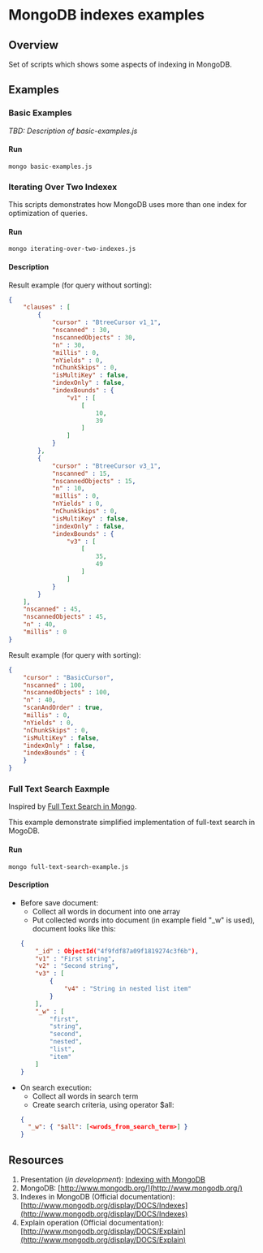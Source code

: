 MongoDB indexes examples
========================

## Overview
Set of scripts which shows some aspects of indexing in MongoDB.

## Examples

### Basic Examples
_TBD: Description of basic-examples.js_

#### Run
```
mongo basic-examples.js
```

### Iterating Over Two Indexex
This scripts demonstrates how MongoDB uses more than one index for optimization of queries.

#### Run
```
mongo iterating-over-two-indexes.js
```

#### Description
Result example (for query without sorting):
```json
{
	"clauses" : [
		{
			"cursor" : "BtreeCursor v1_1",
			"nscanned" : 30,
			"nscannedObjects" : 30,
			"n" : 30,
			"millis" : 0,
			"nYields" : 0,
			"nChunkSkips" : 0,
			"isMultiKey" : false,
			"indexOnly" : false,
			"indexBounds" : {
				"v1" : [
					[
						10,
						39
					]
				]
			}
		},
		{
			"cursor" : "BtreeCursor v3_1",
			"nscanned" : 15,
			"nscannedObjects" : 15,
			"n" : 10,
			"millis" : 0,
			"nYields" : 0,
			"nChunkSkips" : 0,
			"isMultiKey" : false,
			"indexOnly" : false,
			"indexBounds" : {
				"v3" : [
					[
						35,
						49
					]
				]
			}
		}
	],
	"nscanned" : 45,
	"nscannedObjects" : 45,
	"n" : 40,
	"millis" : 0
}
```

Result example (for query with sorting):
```json
{
	"cursor" : "BasicCursor",
	"nscanned" : 100,
	"nscannedObjects" : 100,
	"n" : 40,
	"scanAndOrder" : true,
	"millis" : 0,
	"nYields" : 0,
	"nChunkSkips" : 0,
	"isMultiKey" : false,
	"indexOnly" : false,
	"indexBounds" : {
	}
}
```

### Full Text Search Eaxmple
Inspired by [Full Text Search in Mongo](http://www.mongodb.org/display/DOCS/Full+Text+Search+in+Mongo).

This example demonstrate simplified implementation of full-text search in MogoDB.

#### Run
```
mongo full-text-search-example.js
```

#### Description
* Before save document:
    * Collect all words in document into one array
    * Put collected words into document (in example field "_w" is used), document looks like this:
    ```json
    {
    	"_id" : ObjectId("4f9fdf87a09f1819274c3f6b"),
    	"v1" : "First string",
    	"v2" : "Second string",
    	"v3" : [
    		{
    			"v4" : "String in nested list item"
    		}
    	],
    	"_w" : [
    		"first",
    		"string",
    		"second",
    		"nested",
    		"list",
    		"item"
    	]
    }
    ```
* On search execution:
    * Collect all words in search term
    * Create search criteria, using operator $all:
    ```json
    {
      "_w": { "$all": [<wrods_from_search_term>] }
    }
    ```

## Resources
1. Presentation (_in development_): [Indexing with MongoDB](https://docs.google.com/open?id=0B3yjF5899w1LMDA0ZFd2Yko5OU0)
2. MongoDB: [http://www.mongodb.org/](http://www.mongodb.org/)
3. Indexes in MongoDB (Official documentation): [http://www.mongodb.org/display/DOCS/Indexes](http://www.mongodb.org/display/DOCS/Indexes)
4. Explain operation (Official documentation): [http://www.mongodb.org/display/DOCS/Explain](http://www.mongodb.org/display/DOCS/Explain)
